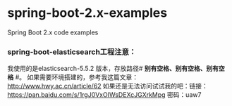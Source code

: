 # spring-boot-2.x-examples
Spring Boot 2.x code examples

### spring-boot-elasticsearch工程注意：
我使用的是elasticsearch-5.5.2 版本，存放路径# **别有空格、别有空格、别有空格** #。
如果需要环境搭建的，参考我这篇文章：http://www.hwy.ac.cn/article/62
如果还是无法访问试试我的吧：链接：https://pan.baidu.com/s/1rgJ0VxOIWsDEXcJGXrkMpg 密码：uaw7